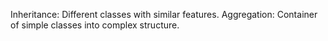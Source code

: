 Inheritance: Different classes with similar features.
Aggregation: Container of simple classes into complex structure.